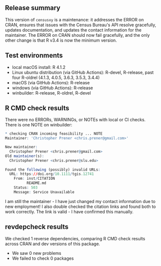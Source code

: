 ## Release summary
This version of `censusxy` is a maintenance: it addresses the ERROR on CRAN, ensures that issues with the Census Bureau's API resolve gracefully, updates documentation, and updates the contact information for the maintainer. The ERROR on CRAN should now fail gracefully, and the only other change is that R v3.4 is now the minimum version.

## Test environments
* local macOS install: R 4.1.2
* Linux ubuntu distribution (via GitHub Actions): R-devel, R-release, past four R-oldrel (4.1.3, 4.0.5, 3.6.3, 3.5.3, 3.4.4)
* macOS (via GitHub Actions): R-release
* windows (via GitHub Actions): R-release
* winbuilder: R-release, R-oldrel, R-devel

## R CMD check results
There were no ERRORs, WARNINGs, or NOTEs with local or CI checks. There is one NOTE on winbuilder:

```r
* checking CRAN incoming feasibility ... NOTE
Maintainer: 'Christopher Prener <chris.prener@gmail.com>'

New maintainer:
  Christopher Prener <chris.prener@gmail.com>
Old maintainer(s):
  Christopher Prener <chris.prener@slu.edu>
  
Found the following (possibly) invalid URLs:
  URL: https://doi.org/10.1111/tgis.12741
    From: inst/CITATION
          README.md
    Status: 503
    Message: Service Unavailable
```

I am still the maintainer - I have just changed my contact information due to new employment! I also double checked the citation links and found both to work correctly. The link is valid - I have confirmed this manually. 

## revdepcheck results

We checked 1 reverse dependencies, comparing R CMD check results across CRAN and dev versions of this package.

 * We saw 0 new problems
 * We failed to check 0 packages
